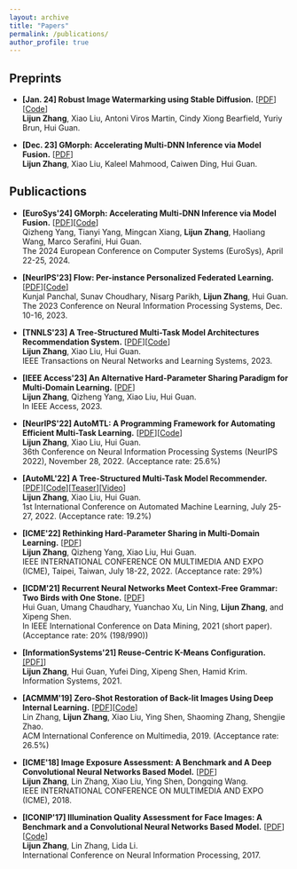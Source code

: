 ```yaml
---
layout: archive
title: "Papers"
permalink: /publications/
author_profile: true
---
```


## Preprints
- **[Jan. 24] Robust Image Watermarking using Stable Diffusion.** [[PDF](https://arxiv.org/pdf/2401.04247v1.pdf)][[Code](https://github.com/zhanglijun95/ZoDiac)]
<br> **Lijun Zhang**, Xiao Liu, Antoni Viros Martin, Cindy Xiong Bearfield, Yuriy Brun, Hui Guan.

- **[Dec. 23] GMorph: Accelerating Multi-DNN Inference via Model Fusion.** [[PDF](https://arxiv.org/pdf/2305.12066v3.pdf)]
<br> **Lijun Zhang**, Xiao Liu, Kaleel Mahmood, Caiwen Ding, Hui Guan.

## Publicactions
- **[EuroSys'24] GMorph: Accelerating Multi-DNN Inference via Model Fusion.** [[PDF](http://guanh01.github.io/files/2024eurosys-gmorph.pdf)][[Code](https://github.com/qizhengyang98/GMorph/tree/master)]
<br> Qizheng Yang, Tianyi Yang, Mingcan Xiang, **Lijun Zhang**, Haoliang Wang, Marco Serafini, Hui Guan.
<br> The 2024 European Conference on Computer Systems (EuroSys), April 22-25, 2024.

- **[NeurIPS'23] Flow: Per-instance Personalized Federated Learning.** [[PDF](http://guanh01.github.io/files/2023flow.pdf)][[Code](https://github.com/Astuary/Flow)]
<br> Kunjal Panchal, Sunav Choudhary, Nisarg Parikh, **Lijun Zhang**, Hui Guan.
<br> The 2023 Conference on Neural Information Processing Systems, Dec. 10-16, 2023.

- **[TNNLS'23] A Tree-Structured Multi-Task Model Architectures Recommendation System.** [[PDF](https://ieeexplore.ieee.org/document/10171463)][[Code](https://github.com/zhanglijun95/TreeMTL)]
<br> **Lijun Zhang**, Xiao Liu, Hui Guan. 
<br> IEEE Transactions on Neural Networks and Learning Systems, 2023.

- **[IEEE Access'23] An Alternative Hard-Parameter Sharing Paradigm for Multi-Domain Learning.** [[PDF](https://ieeexplore.ieee.org/document/10028984)] 
<br> **Lijun Zhang**, Qizheng Yang, Xiao Liu, Hui Guan. 
<br> In IEEE Access, 2023.

- **[NeurIPS'22] AutoMTL: A Programming Framework for Automating Efficient Multi-Task Learning.** [[PDF](http://guanh01.github.io/files/2022automtl.pdf)][[Code](https://github.com/zhanglijun95/AutoMTL)]
<br> **Lijun Zhang**, Xiao Liu, Hui Guan. 
<br> 36th Conference on Neural Information Processing Systems (NeurIPS 2022), November 28, 2022. (Acceptance rate: 25.6%)

- **[AutoML'22] A Tree-Structured Multi-Task Model Recommender.** [[PDF](http://guanh01.github.io/files/2022automl.pdf)][[Code](https://github.com/zhanglijun95/TreeMTL)][[Teaser](https://www.youtube.com/watch?v=t9r474WdBEQ)][[Video](https://www.youtube.com/watch?v=DobkdkBMFrg)]
<br> **Lijun Zhang**, Xiao Liu, Hui Guan. 
<br> 1st International Conference on Automated Machine Learning, July 25-27, 2022. (Acceptance rate: 19.2%)

- **[ICME'22] Rethinking Hard-Parameter Sharing in Multi-Domain Learning.** [[PDF](http://guanh01.github.io/files/2022rethinking.pdf)]
<br> **Lijun Zhang**, Qizheng Yang, Xiao Liu, Hui Guan. 
<br> IEEE INTERNATIONAL CONFERENCE ON MULTIMEDIA AND EXPO (ICME), Taipei, Taiwan, July 18-22, 2022. (Acceptance rate: 29%)

- **[ICDM'21] Recurrent Neural Networks Meet Context-Free Grammar: Two Birds with One Stone.** [[PDF](http://guanh01.github.io/files/2021rnn.pdf)]
<br> Hui Guan, Umang Chaudhary, Yuanchao Xu, Lin Ning, **Lijun Zhang**, and Xipeng Shen. 
<br> In IEEE International Conference on Data Mining, 2021 (short paper). (Acceptance rate: 20% (198/990))

- **[InformationSystems'21] Reuse-Centric K-Means Configuration.** [[PDF]](https://authors.elsevier.com/sd/article/S0306-4379(21)00043-0)] 
<br> **Lijun Zhang**, Hui Guan, Yufei Ding, Xipeng Shen, Hamid Krim. 
<br> Information Systems, 2021.

- **[ACMMM'19] Zero-Shot Restoration of Back-lit Images Using Deep Internal Learning.** [[PDF](https://dl.acm.org/doi/pdf/10.1145/3343031.3351069)][[Code](https://zhanglijun95.github.io/ExCNet/)]
<br> Lin Zhang, **Lijun Zhang**, Xiao Liu, Ying Shen, Shaoming Zhang, Shengjie Zhao.
<br> ACM International Conference on Multimedia, 2019. (Acceptance rate: 26.5%)

- **[ICME'18] Image Exposure Assessment: A Benchmark and A Deep Convolutional Neural Networks Based Model.** [[PDF](https://ieeexplore.ieee.org/abstract/document/8486569)]
<br> **Lijun Zhang**, Lin Zhang, Xiao Liu, Ying Shen, Dongqing Wang. 
<br> IEEE INTERNATIONAL CONFERENCE ON MULTIMEDIA AND EXPO (ICME), 2018.

- **[ICONIP'17] Illumination Quality Assessment for Face Images: A Benchmark and a Convolutional Neural Networks Based Model.** [[PDF](https://link.springer.com/chapter/10.1007%2F978-3-319-70090-8_59)][[Code](https://github.com/zhanglijun95/FIIQA)]
<br> **Lijun Zhang**, Lin Zhang, Lida Li. 
<br> International Conference on Neural Information Processing, 2017.


